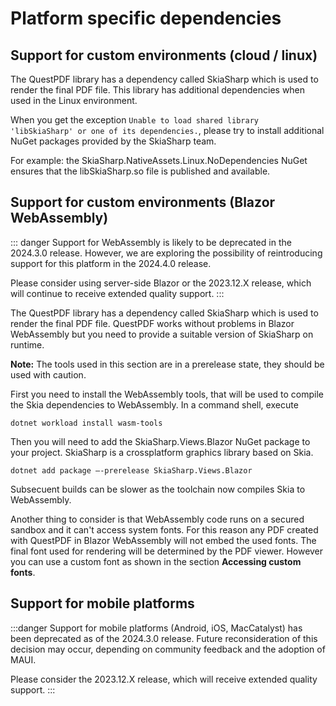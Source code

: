 # Platform specific dependencies

## Support for custom environments (cloud / linux)

The QuestPDF library has a dependency called SkiaSharp which is used to render the final PDF file. This library has additional dependencies when used in the Linux environment.

When you get the exception `Unable to load shared library 'libSkiaSharp' or one of its dependencies.`, please try to install additional NuGet packages provided by the SkiaSharp team.

For example: the SkiaSharp.NativeAssets.Linux.NoDependencies NuGet ensures that the libSkiaSharp.so file is published and available.

## Support for custom environments (Blazor WebAssembly)

::: danger
Support for WebAssembly is likely to be deprecated in the 2024.3.0 release. 
However, we are exploring the possibility of reintroducing support for this platform in the 2024.4.0 release.

Please consider using server-side Blazor or the 2023.12.X release, which will continue to receive extended quality support.
:::

The QuestPDF library has a dependency called SkiaSharp which is used to render the final PDF file.
QuestPDF works without problems in Blazor WebAssembly but you need to provide a suitable version of SkiaSharp on runtime.

**Note:** The tools used in this section are in a prerelease state, they should be used with caution.

First you need to install the WebAssembly tools, that will be used to compile the Skia dependencies to WebAssembly. In a command shell, execute

```
dotnet workload install wasm-tools
```

Then you will need to add the SkiaSharp.Views.Blazor NuGet package to your project. SkiaSharp is a crossplatform graphics library based on Skia.

```
dotnet add package –-prerelease SkiaSharp.Views.Blazor
```

Subsecuent builds can be slower as the toolchain now compiles Skia to WebAssembly.

Another thing to consider is that WebAssembly code runs on a secured sandbox and it can't access system fonts.
For this reason any PDF created with QuestPDF in Blazor WebAssembly will not embed the used fonts. The final font used for rendering will be determined by the PDF viewer.
However you can use a custom font as shown in the section **Accessing custom fonts**.

## Support for mobile platforms

:::danger
Support for mobile platforms (Android, iOS, MacCatalyst) has been deprecated as of the 2024.3.0 release. 
Future reconsideration of this decision may occur, depending on community feedback and the adoption of MAUI.

Please consider the 2023.12.X release, which will receive extended quality support.
:::
